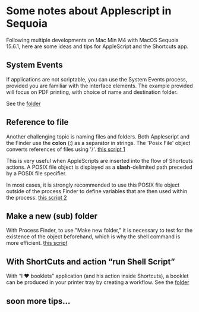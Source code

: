 # Some notes about Applescript in Sequoia

Following multiple developments on Mac Min M4 with MacOS Sequoia 15.6.1, here are some ideas and tips for AppleScript and the Shortcuts app.
## System Events
If applications are not scriptable, you can use the System Events process, provided you are familiar with the interface elements. The example provided will focus on PDF printing, with choice of name and destination folder.

See the [folder](https://github.com/dev-xiligroup/Some-notes-about-Applescript-in-Sequoia/tree/main/SavePDFwithSystemEvents)

## Reference to file
Another challenging topic is naming files and folders. Both Applescript and the Finder use the **colon** (:) as a separator in strings. The 'Posix File' object converts references of files using '/'.
[this script 1](https://github.com/dev-xiligroup/Some-notes-about-Applescript-in-Sequoia/blob/main/testFolders.applescript)

This is very useful when AppleScripts are inserted into the flow of Shortcuts actions.
A POSIX file object is displayed as a **slash**-delimited path preceded by a POSIX file specifier.

In most cases, it is strongly recommended to use this POSIX file object outside of the process Finder to define variables that are then used within the process.
[this script 2](https://github.com/dev-xiligroup/Some-notes-about-Applescript-in-Sequoia/blob/main/Essai_POSIX.applescript)


## Make a new (sub) folder
With Process Finder, to use "Make new folder," it is necessary to test for the existence of the object beforehand, which is why the shell command is more efficient.
[this script](https://github.com/dev-xiligroup/Some-notes-about-Applescript-in-Sequoia/blob/main/ShellBetter2makeFolder.applescript)

## With ShortCuts and action “run Shell Script”

With “I ❤️ booklets” application (and his action inside Shortcuts), a booklet can be produced in your printer tray by creating a workflow.
See the [folder](https://github.com/dev-xiligroup/Some-notes-about-Applescript-in-Sequoia/tree/main/PrintBookletWorkflow)

## soon more tips...